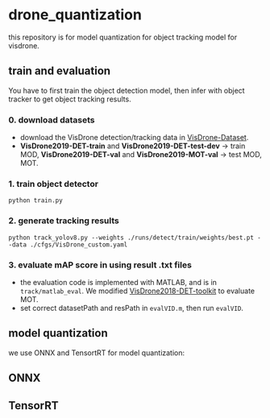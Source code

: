 # drone_quantization

this repository is for model quantization for object tracking model for visdrone. 


## train and evaluation
You have to first train the object detection model, then infer with object tracker to get object tracking results.
### 0. download datasets
* download the VisDrone detection/tracking data in [VisDrone-Dataset](https://github.com/VisDrone/VisDrone-Dataset). 
* **VisDrone2019-DET-train** and **VisDrone2019-DET-test-dev** -> train MOD, **VisDrone2019-DET-val** and **VisDrone2019-MOT-val** -> test MOD, MOT.   

### 1.  train object detector
```
python train.py
```
### 2. generate tracking results
```
python track_yolov8.py --weights ./runs/detect/train/weights/best.pt --data ./cfgs/VisDrone_custom.yaml
```
### 3. evaluate mAP score in using result .txt files
* the evaluation code is implemented with MATLAB, and is in ```track/matlab_eval```.  We modified [VisDrone2018-DET-toolkit](https://github.com/VisDrone/VisDrone2018-DET-toolkit) to evaluate MOT.
* set correct datasetPath and resPath in  ```evalVID.m```, then run ```evalVID```.

## model quantization
we use ONNX and TensortRT for model quantization:
## ONNX


## TensorRT
